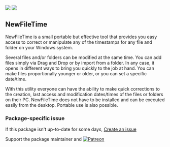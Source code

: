 [![](https://img.shields.io/chocolatey/v/newfiletime?color=green&label=newfiletime)](https://chocolatey.org/packages/newfiletime) [![](https://img.shields.io/chocolatey/dt/newfiletime)](https://chocolatey.org/packages/newfiletime)

## NewFileTime
NewFileTime is a small portable but effective tool that provides you easy access to correct or manipulate any of the timestamps for any file and folder on your Windows system. 

Several files and/or folders can be modified at the same time. You can add files simply via Drag and Drop or by import from a folder. In any case, it opens in different ways to bring you quickly to the job at hand. You can make files proportionally younger or older, or you can set a specific date/time. 

With this utility everyone can have the ability to make quick corrections to the creation, last access and modification dates/times of the files or folders on their PC. NewFileTime does not have to be installed and can be executed easily from the desktop. Portable use is also possible.

### Package-specific issue
If this package isn't up-to-date for some days, [Create an issue](https://github.com/tunisiano187/Chocolatey-packages/issues/new/choose)

Support the package maintainer and [![Patreon](https://cdn.jsdelivr.net/gh/tunisiano187/Chocolatey-packages@d15c4e19c709e7148588d4523ffc6dd3cd3c7e5e/icons/patreon.png)](https://www.patreon.com/bePatron?u=39585820)
